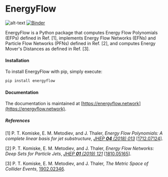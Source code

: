 # EnergyFlow
![alt-text](https://travis-ci.org/pkomiske/EnergyFlow.svg?branch=master "Travis-CI Build Status")
[![Binder](https://mybinder.org/badge_logo.svg)](https://mybinder.org/v2/gh/pkomiske/EnergyFlow/master)

EnergyFlow is a Python package that computes Energy Flow Polynomials (EFPs) defined in Ref. [1], implements Energy Flow Networks (EFNs) and Particle Flow Networks (PFNs) defined in Ref. [2], and computes Energy Mover's Distances as defined in Ref. [3].

#### Installation

To install EnergyFlow with pip, simply execute:
```sh
pip install energyflow
```

#### Documentation

The documentation is maintained at [https://energyflow.network](https://energyflow.network).

##### References

[1] P. T. Komiske, E. M. Metodiev, and J. Thaler, _Energy Flow Polynomials: A complete linear basis for jet substructure_, _[JHEP __04__ (2018) 013](https://doi.org/10.1007/JHEP04(2018)013)_ [[1712.07124](https://arxiv.org/abs/1712.07124)].

[2] P. T. Komiske, E. M. Metodiev, and J. Thaler, _Energy Flow Networks: Deep Sets for Particle Jets_, _[JHEP __01__ (2019) 121](https://doi.org/10.1007/JHEP01(2019)121)_ [[1810.05165](https://arxiv.org/abs/1810.05165)].

[3] P. T. Komiske, E. M. Metodiev, and J. Thaler, _The Metric Space of Collider Events_, [1902.02346](https://arxiv.org/abs/1902.02346).